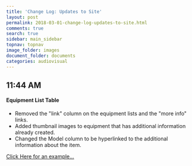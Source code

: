 ```yaml
---
title: 'Change Log: Updates to Site'
layout: post
permalink: 2018-03-01-change-log-updates-to-site.html
comments: true
search: true
sidebar: main_sidebar
topnav: topnav
image_folder: images
document_folder: documents
categories: audiovisual
---
```


## 11:44 AM

#### Equipment List Table

* Removed the "link" column on the equipment lists and the "more info" links.
* Added thumbnail images to equipment that has additional information already created.
* Changed the Model column to be hyperlinked to the additional information about the item.

[Click Here for an example...](/equipment_list_sound.html)
